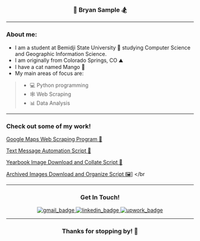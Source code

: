### <div align="middle">🌲 **Bryan Sample** 🏂 </div>

---

### About me:
- I am a student at Bemidji State University 🦫 studying Computer Science and Geographic Information Science.
- I am originally from Colorado Springs, CO ⛰️
- I have a cat named Mango 🥭
- My main areas of focus are:
>  - 💻 Python programming
>  - 🕸️ Web Scraping
>  - 📊 Data Analysis

---

### Check out some of my work!

<a textDecoration="none" href="https://github.com/bryanjsample/get-business-data-from-google-maps">Google Maps Web Scraping Program 🗻</a> </br>

<a textDecoration="none" href="https://github.com/bryanjsample/text-from-html-link">Text Message Automation Script 📱</a> </br>

<a textDecoration="none" href="https://github.com/bryanjsample/download-combine-yearbooks-archive">Yearbook Image Download and Collate Script 📖</a> </br>

<a textDecoration="none" href="https://github.com/bryanjsample/download_all_archive_images">Archived Images Download and Organize Script 🖼️]</a> </br



---

### <div align="middle">Get In Touch!</div>

<div id="badges" align="middle">
  <a id="gmail" href="mailto:bryanjsample@gmail.com">
    <img src="https://img.shields.io/badge/Gmail-D14836?style=for-the-badge&logo=gmail&logoColor=white" alt="gmail_badge"/>
  </a>
  <a id="linkedin" href="https://www.linkedin.com/in/bryanjsample">
    <img src="https://img.shields.io/badge/LinkedIn-0077B5?style=for-the-badge&logo=linkedin&logoColor=white" alt="linkedin_badge"/>
  </a>
  <a id="upwork" href="https://www.upwork.com/freelancers/~01f7a0c158d2207cdf">
    <img src="https://img.shields.io/badge/UpWork-6FDA44?style=for-the-badge&logo=Upwork&logoColor=white" alt="upwork_badge"/>
  </a>
</div>

---

### <div align="middle">Thanks for stopping by! 👋 </div>

